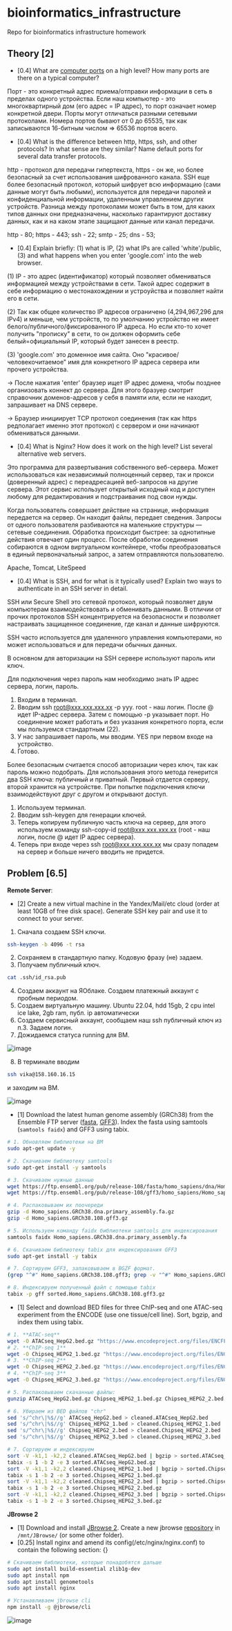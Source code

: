 # bioinformatics_infrastructure
Repo for bioinformatics infrastructure homework

## Theory [2]

* [0.4] What are [computer ports](https://www.cloudflare.com/learning/network-layer/what-is-a-computer-port/) on a high level? How many ports are there on a typical computer?

Порт - это конкретный адрес приема/отправки информации в сеть в пределах одного устройства. Если наш компьютер - это многоквартирный дом (его адрес = IP адрес), то порт означает номер конкретной двери. Порты могут отличаться разными сетевыми протоколами.
Номера портов бывают от 0 до 65535, так как записываются 16-битным числом => 65536 портов всего.

* [0.4] What is the difference between http, https, ssh, and other protocols? In what sense are they similar? Name default ports for several data transfer protocols.

http - протокол для передачи гипертекста, https - он же, но более безопасный за счет использования шифрованного канала. SSH еще более безопасный протокол, который шифрует всю информацию (сами данные могут быть любыми), используется для передачи паролей и конфиденциальной информации, удаленным управлением других устройств. Разница между протоколами может быть в том, для каких типов данных они предназначены, насколько гарантируют доставку данных, как и на каком этапе защищают данные или канал передачи.

http - 80; 
https - 443; 
ssh - 22; 
smtp - 25; 
dns - 53; 

* [0.4] Explain briefly: (1) what is IP, (2) what IPs are called 'white'/public, (3) and what happens when you enter 'google.com' into the web browser. 

(1) IP - это адрес (идентификатор) который  позволяет обмениваться информацией между устройствами в сети. Такой адрес содержит в себе информацию о местонахождении и устроуйства и позволяет найти его в сети.

(2) Так как общее количество IP адресов ограничено (4,294,967,296 для IPv4) и меньше, чем устройств, то по умолчанию устройство не имеет белого/публичного/фиксированного IP адреса. Но если кто-то хочет получить "прописку" в сети, то он должен оформить себе белый=официальный IP, который будет занесен в реестр.

(3) 'google.com' это доменное имя сайта. Оно "красивое/человекочитаемое" имя для конкретного IP адреса сервера или прочего устройства.

-> После нажатия 'enter' браузер ищет IP адрес домена, чтобы позднее организовать коннект до сервера. Для этого бразуер смотрит справочник доменов-адресов у себя в памяти или, если не находит, запрашивает на DNS сервере.

-> Браузер инициирует TCP протокол соединения (так как https редполагает именно этот протокол) с сервером и они начинают обмениваться данными.

* [0.4] What is Nginx? How does it work on the high level? List several alternative web servers.

Это программа для развертывания собственного веб-сервера. Может использоваться как независимый полноценный сервер, так и прокси (доверенный адрес) с переадресацией веб-запросов на другие сервера. Этот сервис использует открытый исходный код и доступен любому для редактирования и подстраивания под свои нужды.

Когда пользователь совершает действие на странице, информация передается на сервер. Он находит файлы, передает сведения. Запросы от одного пользователя разбиваются на маленькие структуры — сетевые соединения. Обработка происходит быстрее: за однотипные действия отвечает один процесс. После обработки соединения собираются в одном виртуальном контейнере, чтобы преобразоваться в единый первоначальный запрос, а затем отправляются пользователю.

Apache, Tomcat, LiteSpeed

* [0.4] What is SSH, and for what is it typically used? Explain two ways to authenticate in an SSH server in detail.

SSH или Secure Shell это сетевой протокол, который позволяет двум компьютерам взаимодействовать и обменивать данными. В отличии от прочих протоколов SSH концентрируется на безопасности и позволяет настраивать защищенное соединение, где канал и данные шифруются.

SSH часто используется для удаленного управления компьютерами, но может использоваться и для передачи обычных данных.

В основном для авторизации на SSH сервере используют пароль или ключ.

Для подключения через пароль нам необходимо знать IP адрес сервера, логин, пароль.
1. Входим в терминал.
2. Вводим ssh root@xxx.xxx.xxx.xx -p yyy. root - наш логин. После @ идет IP-адрес сервера. Затем с помощью -p указывает порт. Но соединение может работать и без указания конкретного порта, если мы пользуемся стандартным (22).
3. У нас запрашивает пароль, мы вводим. YES при первом входе на устройство.
4. Готово.

Более безопасным считается способ авторизации через ключ, так как пароль можно подобрать. Для использования этого метода генерится два SSH ключа: публичный и приватный. Первый отдается серверу, второй хранится на устройстве. При попытке подключения ключи взаимодействуют друг с другом и открывают доступ.
1. Используем терминал.
2. Вводим ssh-keygen для генерации ключей.
3. Теперь копируем публичную часть ключа на сервер, для этого используем команду ssh-copy-id root@xxx.xxx.xxx.xx (root - наш логин, после @ идет IP адрес сервера).
4. Теперь при входе через ssh root@xxx.xxx.xxx.xx мы сразу попадем на сервер и больше ничего вводить не придется.

## Problem [6.5]
**Remote Server**:
* [2] Create a new virtual machine in the Yandex/Mail/etc cloud (order at least 10GB of free disk space). Generate SSH key pair and use it to connect to your server.

1. Сначала создаем SSH ключи.
```bash
ssh-keygen -b 4096 -t rsa
```
2. Сохраняем в стандартную папку. Кодовую фразу (не) задаем.
3. Получаем публичный ключ.
```bash
cat .ssh/id_rsa.pub
```
4. Создаем аккаунт на ЯОблаке. Создаем платежный аккаунт с пробным периодом.
5. Создаем виртуальную машину. Ubuntu 22.04, hdd 15gb, 2 cpu intel ice lake, 2gb ram, публ. ip автоматически
6. Создаем сервисный аккаунт, сообщаем наш ssh публичный ключ из п.3. Задаем логин.
7. Дожидаемся статуса running для ВМ.

![image](https://user-images.githubusercontent.com/121238982/209333500-6736426b-dc9c-48eb-b08d-38d3385579c0.png)

8. В терминале вводим
```bash
ssh vika@158.160.16.15
``` 
и заходим на ВМ.

![image](https://user-images.githubusercontent.com/121238982/209333743-a67324fd-7fe4-4fbd-ae9f-8d5d7c979e1e.png)

* [1] Download the latest human genome assembly (GRCh38) from the Ensemble FTP server ([fasta](https://ftp.ensembl.org/pub/release-108/fasta/homo_sapiens/dna/Homo_sapiens.GRCh38.dna.primary_assembly.fa.gz), [GFF3](https://ftp.ensembl.org/pub/release-108/gff3/homo_sapiens/Homo_sapiens.GRCh38.108.gff3.gz)). Index the fasta using samtools (`samtools faidx`) and GFF3 using tabix.

```bash
# 1. Обновляем библиотеки на ВМ
sudo apt-get update -y

# 2. Скачиваем библиотеку samtools
sudo apt-get install -y samtools

# 3. Скачиваем нужные данные
wget https://ftp.ensembl.org/pub/release-108/fasta/homo_sapiens/dna/Homo_sapiens.GRCh38.dna.primary_assembly.fa.gz 
wget https://ftp.ensembl.org/pub/release-108/gff3/homo_sapiens/Homo_sapiens.GRCh38.108.gff3.gz

# 4. Распаковываем их поочереди
gzip -d Homo_sapiens.GRCh38.dna.primary_assembly.fa.gz
gzip -d Homo_sapiens.GRCh38.108.gff3.gz

# 5. Используем команду faidx библиотеки samtools для индексирования
samtools faidx Homo_sapiens.GRCh38.dna.primary_assembly.fa

# 6. Скачиваем библиотеку tabix для индексирования GFF3
sudo apt-get install -y tabix

# 7. Сортируем GFF3, запаковываем в BGZF формат.
(grep "^#" Homo_sapiens.GRCh38.108.gff3; grep -v "^#" Homo_sapiens.GRCh38.108.gff3 | sort -t"`printf '\t'`" -k1,1 -k4,4n) | bgzip > sorted.Homo_sapiens.GRCh38.108.gff3.gz

# 8. Индексируем полученный файл с помощью tabix
tabix -p gff sorted.Homo_sapiens.GRCh38.108.gff3.gz
```

* [1] Select and download BED files for three ChIP-seq and one ATAC-seq experiment from the ENCODE (use one tissue/cell line). Sort, bgzip, and index them using tabix.

```bash
# 1. **ATAC-seq**
wget -O ATACseq_HepG2.bed.gz "https://www.encodeproject.org/files/ENCFF438JMM/@@download/ENCFF438JMM.bed.gz"
# 2. **ChIP-seq 1**
wget -O Chipseq_HEPG2_1.bed.gz "https://www.encodeproject.org/files/ENCFF098YHT/@@download/ENCFF098YHT.bed.gz"
# 3. **ChIP-seq 2**
wget -O Chipseq_HEPG2_2.bed.gz "https://www.encodeproject.org/files/ENCFF876KZM/@@download/ENCFF876KZM.bed.gz"
# 4. **ChIP-seq 3**
wget -O Chipseq_HEPG2_3.bed.gz "https://www.encodeproject.org/files/ENCFF392IXY/@@download/ENCFF392IXY.bed.gz"

# 5. Распаковываем скачанные файлы:
gunzip ATACseq_HepG2.bed.gz Chipseq_HEPG2_1.bed.gz Chipseq_HEPG2_2.bed.gz Chipseq_HEPG2_3.bed.gz

# 6. Убираем из BED файлов "chr"
sed 's/^chr\|%$//g' ATACseq_HepG2.bed > cleaned.ATACseq_HepG2.bed
sed 's/^chr\|%$//g' Chipseq_HEPG2_1.bed > cleaned.Chipseq_HEPG2_1.bed
sed 's/^chr\|%$//g' Chipseq_HEPG2_2.bed > cleaned.Chipseq_HEPG2_2.bed
sed 's/^chr\|%$//g' Chipseq_HEPG2_3.bed > cleaned.Chipseq_HEPG2_3.bed

# 7. Сортируем и индексируем
sort -V -k1,1 -k2,2 cleaned.ATACseq_HepG2.bed | bgzip > sorted.ATACseq_HepG2.bed.gz
tabix -s 1 -b 2 -e 3 sorted.ATACseq_HepG2.bed.gz
sort -V -k1,1 -k2,2 cleaned.Chipseq_HEPG2_1.bed | bgzip > sorted.Chipseq_HEPG2_1.bed.gz
tabix -s 1 -b 2 -e 3 sorted.Chipseq_HEPG2_1.bed.gz
sort -V -k1,1 -k2,2 cleaned.Chipseq_HEPG2_2.bed | bgzip > sorted.Chipseq_HEPG2_2.bed.gz
tabix -s 1 -b 2 -e 3 sorted.Chipseq_HEPG2_2.bed.gz
sort -V -k1,1 -k2,2 cleaned.Chipseq_HEPG2_3.bed | bgzip > sorted.Chipseq_HEPG2_3.bed.gz
tabix -s 1 -b 2 -e 3 sorted.Chipseq_HEPG2_3.bed.gz
```

**JBrowse 2**
* [1] Download and install [JBrowse 2](https://jbrowse.org/jb2/). Create a new jbrowse [repository](https://jbrowse.org/jb2/docs/cli/#jbrowse-create-localpath) in `/mnt/JBrowse/` (or some other folder).
* [0.25] Install nginx and amend its config(/etc/nginx/nginx.conf) to contain the following section: {}

```bash
# Скачиваем библиотеки, которые понадобятся дальше
sudo apt install build-essential zlib1g-dev
sudo apt install npm
sudo apt install genometools
sudo apt install nginx

# Устанавливаем jbrowse cli 
npm install -g @jbrowse/cli
```

![image](https://user-images.githubusercontent.com/121238982/209357494-c91ece71-7b72-4f44-870a-b5f299dd8427.png)

